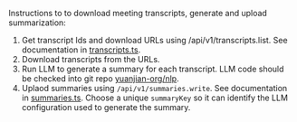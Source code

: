 
Instructions to to download meeting transcripts, generate and upload summarization:

1. Get transcript Ids and download URLs using /api/v1/transcripts.list. See documentation in [transcripts.ts](../src/api/routes/transcripts.ts).
1. Download transcripts from the URLs.
1. Run LLM to generate a summary for each transcript. LLM code should be checked into git repo [yuanjian-org/nlp](https://github.com/yuanjian-org/nlp).
1. Uplaod summaries using `/api/v1/summaries.write`. See documentation in [summaries.ts](../src/api/routes/summaries.ts).
   Choose a unique `summaryKey` so it can identify the LLM configuration used to generate the summary.
